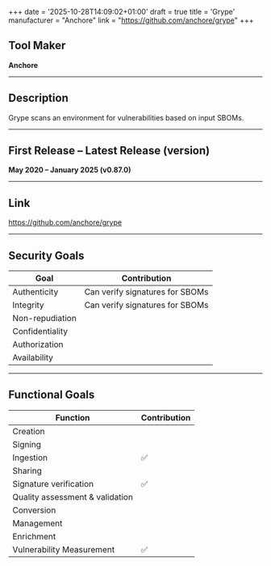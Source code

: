 +++
date = '2025-10-28T14:09:02+01:00'
draft = true
title = 'Grype'
manufacturer = "Anchore"
link = "https://github.com/anchore/grype"
+++

## Tool Maker

**Anchore**

---

## Description

Grype scans an environment for vulnerabilities based on input SBOMs.

---

## First Release – Latest Release (version)

**May 2020 – January 2025 (v0.87.0)**

---

## Link

https://github.com/anchore/grype

---

## Security Goals

| Goal              | Contribution                                                  |
|-------------------|---------------------------------------------------------------|
| Authenticity      | Can verify signatures for SBOMs                               |
| Integrity         | Can verify signatures for SBOMs                               |
| Non-repudiation   |                                                               |
| Confidentiality   |                                                               |
| Authorization     |                                                               |
| Availability      |                                                               |

---

## Functional Goals

| Function                        | Contribution |
|---------------------------------|--------------|
| Creation                        |              |
| Signing                         |              |
| Ingestion                       | ✅            |
| Sharing                         |              |
| Signature verification          | ✅            |
| Quality assessment & validation |              |
| Conversion                      |              |
| Management                      |              |
| Enrichment                      |              |
| Vulnerability Measurement       | ✅            |